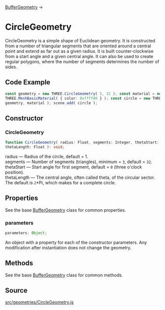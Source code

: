 [BufferGeometry](en\core\BufferGeometry.html) →

# CircleGeometry

CircleGeometry is a simple shape of Euclidean geometry. It is constructed from
a number of triangular segments that are oriented around a central point and
extend as far out as a given radius. It is built counter-clockwise from a
start angle and a given central angle. It can also be used to create regular
polygons, where the number of segments determines the number of sides.

## Code Example

  
```ts  
const geometry = new THREE.CircleGeometry( 5, 32 ); const material = new
THREE.MeshBasicMaterial( { color: 0xffff00 } ); const circle = new THREE.Mesh(
geometry, material ); scene.add( circle );  
```  

## Constructor

### CircleGeometry

  
  
```ts  
function CircleGeometry( radius: Float, segments: Integer, thetaStart: Float,
thetaLength: Float ): void;  
```  

radius — Radius of the circle, default = 1.  
segments — Number of segments (triangles), minimum = `3`, default = `32`.  
thetaStart — Start angle for first segment, default = `0` (three o'clock
position).  
thetaLength — The central angle, often called theta, of the circular sector.
The default is `2`*Pi, which makes for a complete circle.

## Properties

See the base [BufferGeometry](en\core\BufferGeometry.html) class for common
properties.

### parameters

  
  
```ts  
parameters: Object;  
```  

An object with a property for each of the constructor parameters. Any
modification after instantiation does not change the geometry.

## Methods

See the base [BufferGeometry](en\core\BufferGeometry.html) class for common
methods.

## Source

<a
href="https://github.com/mrdoob/three.js/blob/master/src/geometries/CircleGeometry.js">src/geometries/CircleGeometry.js</a>

